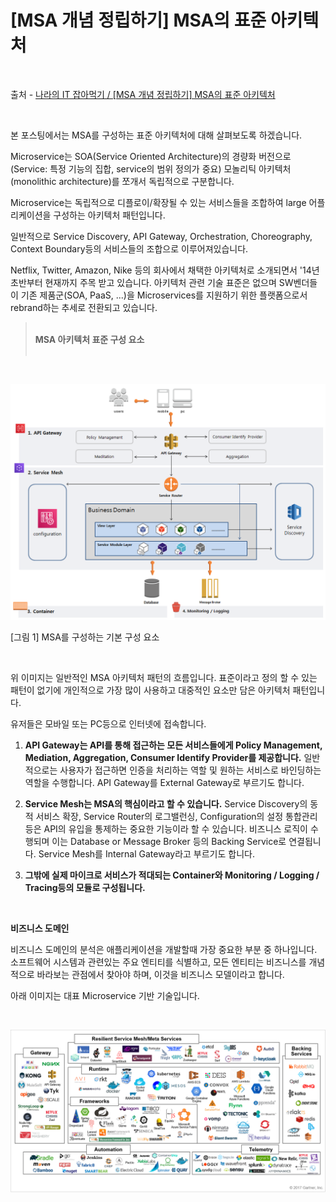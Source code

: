 # [MSA 개념 정립하기] MSA의 표준 아키텍처

<br/>

출처 - [나라의 IT 잡아먹기 / [MSA 개념 정립하기] MSA의 표준 아키텍처](https://waspro.tistory.com/431?category=857035)

<br/>

본 포스팅에서는 MSA를 구성하는 표준 아키텍처에 대해 살펴보도록 하겠습니다.

Microservice는 SOA(Service Oriented Architecture)의 경량화 버전으로 (Service: 특정 기능의 집합, service의 범위 정의가 중요) 모놀리틱 아키텍처(monolithic architecture)를 쪼개서 독립적으로 구분합니다.

Microservice는 독립적으로 디플로이/확장될 수 있는 서비스들을 조합하여 large 어플리케이션을 구성하는 아키텍처 패턴입니다.

일반적으로 Service Discovery, API Gateway, Orchestration, Choreography, Context Boundary등의 서비스들의 조합으로 이루어져있습니다.

Netflix, Twitter, Amazon, Nike 등의 회사에서 채택한 아키텍처로 소개되면서 '14년 초반부터 현재까지 주목 받고 있습니다. 아키텍처 관련 기술 표준은 없으며 SW벤더들이 기존 제품군(SOA, PaaS, ...)을 Microservices를 지원하기 위한 플랫폼으로서 rebrand하는 추세로 전환되고 있습니다.

> <br/>**MSA 아키텍처 표준 구성 요소**<br/><br/>

<br/>

![images](../images/20191120-1102-01.png)

[그림 1] MSA를 구성하는 기본 구성 요소

<br/>

위 이미지는 일반적인 MSA 아키텍처 패턴의 흐름입니다. 표준이라고 정의 할 수 있는 패턴이 없기에 개인적으로 가장 많이 사용하고 대중적인 요소만 담은 아키텍처 패턴입니다.

유저들은 모바일 또는 PC등으로 인터넷에 접속합니다.

1. **API Gateway는 API를 통해 접근하는 모든 서비스들에게 Policy Management, Mediation, Aggregation, Consumer Identify Provider를 제공합니다.**
   일반적으로는 사용자가 접근하면 인증을 처리하는 역할 및 원하는 서비스로 바인딩하는 역할을 수행합니다.
   API Gateway를 External Gateway로 부르기도 합니다.

2. **Service Mesh는 MSA의 핵심이라고 할 수 있습니다.**
   Service Discovery의 동적 서비스 확장, Service Router의 로그밸런싱, Configuration의 설정 통합관리 등은 API의 유입을 통제하는 중요한 기능이라 할 수 있습니다.
   비즈니스 로직이 수행되며 이는 Database or Message Broker 등의 Backing Service로 연결됩니다.
   Service Mesh를 Internal Gateway라고 부르기도 합니다.

3. **그밖에 실제 마이크로 서비스가 적대되는 Container와 Monitoring / Logging / Tracing등의 모듈로 구성됩니다.**

<br/>

**비즈니스 도메인**

비즈니스 도메인의 분석은 애플리케이션을 개발할때 가장 중요한 부분 중 하나입니다.
소프트웨어 시스템과 관련있는 주요 엔티티를 식별하고, 모든 엔티티는 비즈니스를 개념적으로 바라보는 관점에서 찾아야 하며, 이것을 비즈니스 모델이라고 합니다.

아래 이미지는 대표 Microservice 기반 기술입니다.

<br/>

![images](../images/20191120-1102-02.png)
